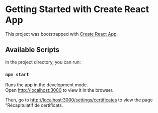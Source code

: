 # Getting Started with Create React App

This project was bootstrapped with [Create React App](https://github.com/facebook/create-react-app).

## Available Scripts

In the project directory, you can run:

### `npm start`

Runs the app in the development mode.\
Open [http://localhost:3000](http://localhost:3000) to view it in the browser.

Then, go to [http://localhost:3000/settings/certificates](http://localhost:3000/settings/certificates) to view the page "Récapitulatif de certificats.
